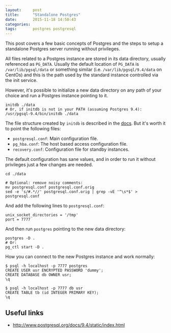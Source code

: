 ```yaml
---
layout:     post
title:      "Standalone Postgres"
date:       2015-11-18 14:50:43
categories: 
tags:       postgres postgresql
---
```


This post covers a few basic concepts of Postgres and the steps to setup a
standalone Postgres server running without privileges.


All files related to a Postgres instance are stored in its data directory,
usually referenced as ``PG_DATA``. Usually the default location of 
``PG_DATA`` is ``/var/lib/pgsql/data`` or something similar (i.e.
``/var/lib/pgsql/9.4/data`` on CentOs) and this is the path used by the
standard instance controlled via the init service.

However, it's possible to initialize a new data directory on any path of
your choice and run a Postgres instance pointing to it.

    initdb ./data
    # Or, if initdb is not in your PATH (assuming Postgres 9.4):
    /usr/pgsql-9.4/bin/initdb ./data

The file structure created by ``initdb`` is described in the [docs](http://www.postgresql.org/docs/current/static/storage-file-layout.html#STORAGE-FILE-LAYOUT).
But it's worth it to point the following files:

- ``postgresql.conf``: Main configuration file. 
- ``pg_hba.conf``: The host based access configuration file.
- ``recovery.conf``: Configuration file for standby instances.

The default configuration has sane values, and in order to run it without
privileges just a few changes are needed.

    cd ./data

    # Optional: remove noisy comments:
    mv postgresql.conf postgresql.conf.orig
    sed -e 's/#.*//' postgresql.conf.orig | grep -vE '^\s*$' > postgresql.conf

And add the following lines to ``postgresql.conf``:

    unix_socket_directories = '/tmp'
    port = 7777

And then run ``postgres`` pointing to the new data directory:

    postgres -D .
    # Or:
    pg_ctl start -D .

How you can connect to the new Postgres instance and work normally:

    $ psql -h localhost -p 7777 postgres
    CREATE USER usr ENCRYPTED PASSWORD 'dummy';
    CREATE DATABASE db OWNER usr;
    \q

    $ psql -h localhost -p 7777 db usr
    CREATE TABLE tb (id INTEGER PRIMARY KEY);
    \q

Useful links
------------

- http://www.postgresql.org/docs/9.4/static/index.html
